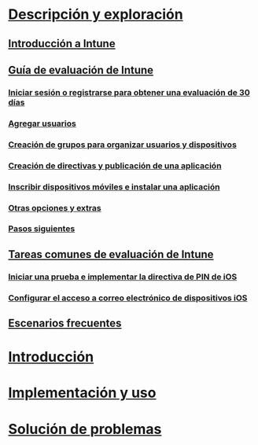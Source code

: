 # [Descripción y exploración](introduction-to-microsoft-intune.md)
## [Introducción a Intune](introduction-to-microsoft-intune.md)
## [Guía de evaluación de Intune](get-started-with-a-30-day-trial-of-microsoft-intune.md)
### [Iniciar sesión o registrarse para obtener una evaluación de 30 días](get-started-with-a-30-day-trial-of-microsoft-intune-step-1.md)
### [Agregar usuarios](get-started-with-a-30-day-trial-of-microsoft-intune-step-2.md)
### [Creación de grupos para organizar usuarios y dispositivos](get-started-with-a-30-day-trial-of-microsoft-intune-step-3.md)
### [Creación de directivas y publicación de una aplicación](get-started-with-a-30-day-trial-of-microsoft-intune-step-4.md)
### [Inscribir dispositivos móviles e instalar una aplicación](get-started-with-a-30-day-trial-of-microsoft-intune-step-5.md)
### [Otras opciones y extras](get-started-with-a-30-day-trial-of-microsoft-intune-step-6.md)
### [Pasos siguientes](get-started-with-a-30-day-trial-of-microsoft-intune-step-7.md)
## [Tareas comunes de evaluación de Intune](common-microsoft-intune-evaluation-tasks.md)
### [Iniciar una prueba e implementar la directiva de PIN de iOS](start-a-microsoft-intune-trial-and-deploy-ios-pin-policy.md)
### [Configurar el acceso a correo electrónico de dispositivos iOS](set-up-email-access-for-ios-devices-using-microsoft-intune.md)
## [Escenarios frecuentes](common-ways-to-use-intune.md)

<!--- ## [Intune FAQ](frequently-asked-questions-for-microsoft-intune.md)--->

# [Introducción](/intune/get-started/what-to-know-before-you-start-microsoft-intune)
<!-- # [Plan and Design](/intune/plan-design/ways-to-do-enterprise-mobility) -->
# [Implementación y uso](/intune/deploy-use/overview-of-device-and-app-lifecycles-in-microsoft-intune)
# [Solución de problemas](/intune/troubleshoot/how-to-get-support-for-microsoft-intune)


<!--HONumber=May16_HO1-->



